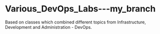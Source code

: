 # Various_DevOps_Labs---my_branch
Based on classes which combined different topics from Infrastructure, Development and Administration - DevOps.
